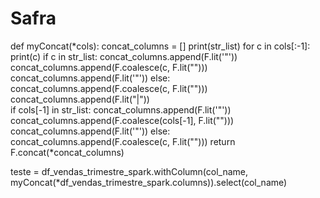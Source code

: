 # Safra

def myConcat(*cols):
    concat_columns = []
    print(str_list)
    for c in cols[:-1]:
        print(c)
        if c in str_list:
            concat_columns.append(F.lit('"'))
            concat_columns.append(F.coalesce(c, F.lit("")))
            concat_columns.append(F.lit('"'))
        else:
            concat_columns.append(F.coalesce(c, F.lit("")))
        concat_columns.append(F.lit("|"))  
    if cols[-1] in str_list:
        concat_columns.append(F.lit('"'))
        concat_columns.append(F.coalesce(cols[-1], F.lit("")))
        concat_columns.append(F.lit('"'))
    else:
        concat_columns.append(F.coalesce(c, F.lit("")))
    return F.concat(*concat_columns)


teste = df_vendas_trimestre_spark.withColumn(col_name, myConcat(*df_vendas_trimestre_spark.columns)).select(col_name)
